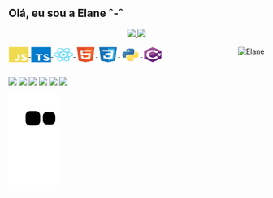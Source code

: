 ## Olá, eu sou a Elane ˆ-ˆ
<div align="center">
  <a href="https://github.com/ElaneSz">
  <img height="160em" src="https://github-readme-stats.vercel.app/api?username=elanesz&show_icons=true&theme=dracula&include_all_commits=true&count_private=true"/>
  <img height="159em" src="https://github-readme-stats.vercel.app/api/top-langs/?username=elanesz&layout=compact&langs_count=7&theme=dracula"/>
</div>
  <div style="display: inline_block"><br>
  <img align="center" alt="Elane-Js" height="30" width="40" src="https://raw.githubusercontent.com/devicons/devicon/master/icons/javascript/javascript-plain.svg">
  <img align="center" alt="Elane-Ts" height="30" width="40" src="https://raw.githubusercontent.com/devicons/devicon/master/icons/typescript/typescript-plain.svg">
  <img align="center" alt="Elane-React" height="30" width="40" src="https://raw.githubusercontent.com/devicons/devicon/master/icons/react/react-original.svg">
  <img align="center" alt="Elane-HTML" height="30" width="40" src="https://raw.githubusercontent.com/devicons/devicon/master/icons/html5/html5-original.svg">
  <img align="center" alt="Elane-CSS" height="30" width="40" src="https://raw.githubusercontent.com/devicons/devicon/master/icons/css3/css3-original.svg">
  <img align="center" alt="Elane-Python" height="30" width="40" src="https://raw.githubusercontent.com/devicons/devicon/master/icons/python/python-original.svg">
  <img align="center" alt="Elane-Csharp" height="30" width="40" src="https://raw.githubusercontent.com/devicons/devicon/master/icons/csharp/csharp-original.svg">
  <img align="right" alt="Elane" src="https://cdn.discordapp.com/attachments/795358919417397249/825430589581688872/hi.gif">
</div>

   ##

<div> 
  <a href="https://instagram.com/elane_olivr" target="_blank"><img src="https://img.shields.io/badge/-Instagram-%23E4405F?style=for-the-badge&logo=instagram&logoColor=white" target="_blank"></a>
 	<a href="https://www.twitch.tv" target="_blank"><img src="https://img.shields.io/badge/Twitch-9146FF?style=for-the-badge&logo=twitch&logoColor=white" target="_blank"></a>
 <a href="https://discord.gg/Pequena Vênus" target="_blank"><img src="https://img.shields.io/badge/Discord-7289DA?style=for-the-badge&logo=discord&logoColor=white" target="_blank"></a> 
  <a href = "mailto:selane457@gmail.com"><img src="https://img.shields.io/badge/-Gmail-%23333?style=for-the-badge&logo=gmail&logoColor=white" target="_blank"></a>
  <a href="https://www.linkedin.com/in/elane-souza-de-oliveira-9324271b0" target="_blank"><img src="https://img.shields.io/badge/-LinkedIn-%230077B5?style=for-the-badge&logo=linkedin&logoColor=white" target="_blank"></a> 
  <a href="https://contate.me/elanesz" target="_blank"><img src="https://img.shields.io/badge/WhatsApp-25D366?style=for-the-badge&logo=whatsapp&logoColor=white" target="_blank"></a>
  
  ![Snake animation](https://github.com/ElaneSz/ElaneSz/blob/output/github-contribution-grid-snake.svg)
  
</div>
